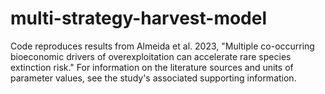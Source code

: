 # multi-strategy-harvest-model
Code reproduces results from Almeida et al. 2023, "Multiple co-occurring bioeconomic drivers of overexploitation can accelerate rare species extinction risk." For information on the literature sources and units of parameter values, see the study's associated supporting information. 
